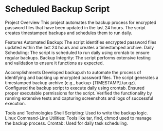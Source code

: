 # Scheduled Backup Script

Project Overview
This project automates the backup process for encrypted password files that have been updated in the last 24 hours. The script creates timestamped backups and schedules them to run daily.

Features
Automated Backup: The script identifies encrypted password files updated within the last 24 hours and creates a timestamped archive.
Daily Scheduling: The script is scheduled to run daily using crontab to ensure regular backups.
Backup Integrity: The script performs extensive testing and validation to ensure it functions as expected.

Accomplishments
Developed backup.sh to automate the process of identifying and backing up encrypted password files.
The script generates a timestamped backup archive (e.g., backup-[TIMESTAMP].tar.gz).
Configured the backup script to execute daily using crontab.
Ensured proper executable permissions for the script.
Verified the functionality by running extensive tests and capturing screenshots and logs of successful execution.

Tools and Technologies
Shell Scripting: Used to write the backup logic.
Linux Command-Line Utilities: Tools like tar, find, chmod used to manage the backup process.
Crontab: Used for daily task scheduling.
